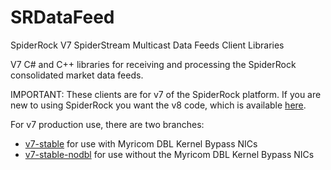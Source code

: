 # SRDataFeed

SpiderRock V7 SpiderStream Multicast Data Feeds Client Libraries

V7 C# and C++ libraries for receiving and processing the SpiderRock consolidated market data feeds.

IMPORTANT: These clients are for v7 of the SpiderRock platform. If you are new to using SpiderRock you want the v8 code, which is available [here](https://github.com/SpiderRock/Connection-Toolbox/tree/main/SpiderStream).

For v7 production use, there are two branches:

- [v7-stable](https://github.com/SpiderRock/SRDataFeed/tree/v7-stable) for use with Myricom DBL Kernel Bypass NICs
- [v7-stable-nodbl](https://github.com/SpiderRock/SRDataFeed/tree/v7-stable-nodbl) for use without the Myricom DBL Kernel Bypass NICs
